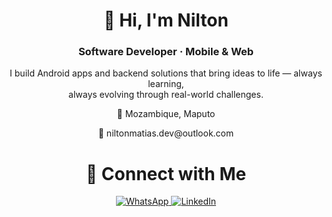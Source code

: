 <h1 align="center">👋 Hi, I'm Nilton</h1>

<h3 align="center">Software Developer · Mobile & Web</h3>

<p align="center">
  I build Android apps and backend solutions that bring ideas to life — always learning,<br>
  always evolving through real-world challenges.
</p>

<p align="center">📍 Mozambique, Maputo</p>
<p align="center">📧 <a></a>niltonmatias.dev@outlook.com</a></p>



<h1 align="center">🤝 Connect with Me</h1>

<p align="center">
  <a href="https://wa.me/258877740104" target="_blank">
    <img src="https://img.shields.io/badge/-Whatsapp-25D366?style=for-the-badge&logo=whatsapp&logoColor=white" alt="WhatsApp" />
  </a>
  <a href="https://www.linkedin.com/in/nilton-matias-nhanteme-8580aa366" target="_blank">
    <img src="https://img.shields.io/badge/-LinkedIn-0A66C2?style=for-the-badge&logo=linkedin&logoColor=white" alt="LinkedIn" />
  </a>
</p>

